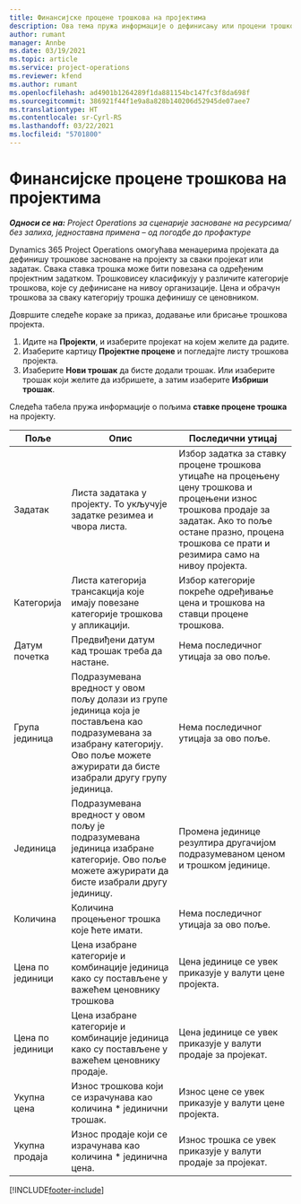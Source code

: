 ```yaml
---
title: Финансијске процене трошкова на пројектима
description: Ова тема пружа информације о дефинисању или процени трошкова заснованих на пројекту.
author: rumant
manager: Annbe
ms.date: 03/19/2021
ms.topic: article
ms.service: project-operations
ms.reviewer: kfend
ms.author: rumant
ms.openlocfilehash: ad4901b1264289f1da881154bc147fc3f8da698f
ms.sourcegitcommit: 386921f44f1e9a8a828b140206d52945de07aee7
ms.translationtype: HT
ms.contentlocale: sr-Cyrl-RS
ms.lasthandoff: 03/22/2021
ms.locfileid: "5701800"
---
```

# <a name="financial-estimates-for-expenses-on-projects"></a>Финансијске процене трошкова на пројектима
_**Односи се на:** Project Operations за сценарије засноване на ресурсима/без залиха, једноставна примена – од погодбе до профактуре_

Dynamics 365 Project Operations омогућава менаџерима пројеката да дефинишу трошкове засноване на пројекту за сваки пројекат или задатак. Свака ставка трошка може бити повезана са одређеним пројектним задатком. Трошковисеу класификују у различите категорије трошкова, које су дефинисане на нивоу организације. Цена и обрачун трошкова за сваку категорију трошка дефинишу се ценовником. 

Довршите следеће кораке за приказ, додавање или брисање трошкова пројекта.

1. Идите на **Пројекти**, и изаберите пројекат на којем желите да радите.
2. Изаберите картицу **Пројектне процене** и погледајте листу трошкова пројекта.
3. Изаберите **Нови трошак** да бисте додали трошак. Или изаберите трошак који желите да избришете, а затим изаберите **Избриши трошак**.

Следећа табела пружа информације о пољима **ставке процене трошка** на пројекту. 

| **Поље** | **Опис** | **Последични утицај** |
| --- | --- | --- |
| Задатак | Листа задатака у пројекту. То укључује задатке резимеа и чвора листа. | Избор задатка за ставку процене трошкова утицаће на процењену цену трошкова и процењени износ трошкова продаје за задатак. Ако то поље остане празно, процена трошкова се прати и резимира само на нивоу пројекта. |
| Категорија | Листа категорија трансакција које имају повезане категорије трошкова у апликацији. | Избор категорије покреће одређивање цена и трошкова на ставци процене трошкова. |
| Датум почетка | Предвиђени датум кад трошак треба да настане. | Нема последичног утицаја за ово поље. |
| Група јединица | Подразумевана вредност у овом пољу долази из групе јединица која је постављена као подразумевана за изабрану категорију. Ово поље можете ажурирати да бисте изабрали другу групу јединица. | Нема последичног утицаја за ово поље. |
| Јединица | Подразумевана вредност у овом пољу је подразумевана јединица изабране категорије. Ово поље можете ажурирати да бисте изабрали другу јединицу. | Промена јединице резултира другачијом подразумеваном ценом и трошком јединице. |
| Количина | Количина процењеног трошка које ћете имати. | Нема последичног утицаја за ово поље. |
| Цена по јединици | Цена изабране категорије и комбинације јединица како су постављене у важећем ценовнику трошкова | Цена јединице се увек приказује у валути цене пројекта. |
| Цена по јединици | Цена изабране категорије и комбинације јединица како су постављене у важећем ценовнику продаје. | Цена јединице се увек приказује у валути продаје за пројекат. |
| Укупна цена | Износ трошкова који се израчунава као количина \* јединични трошак.| Износ цене се увек приказује у валути цене пројекта. |
| Укупна продаја | Износ продаје који се израчунава као количина \* јединична цена. | Износ трошка се увек приказује у валути продаје за пројекат. |


[!INCLUDE[footer-include](../includes/footer-banner.md)]
